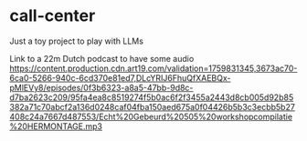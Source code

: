 # call-center
Just a toy project to play with LLMs


Link to a 22m Dutch podcast to have some audio https://content.production.cdn.art19.com/validation=1759831345,3673ac70-6ca0-5266-940c-6cd370e81ed7,DLcYRIJ6FhuQfXAEBQx-pMlEVy8/episodes/0f3b6323-a8a5-47bb-9d8c-d7ba2623c209/95fa4ea8c8519274f5b0ac6f2f3455a2443d8cb005d92b85382a71c70abcf2a136d0248caf04fba150aed675a0f04426b5b3c3ecbb5b27408c24a7667d487553/Echt%20Gebeurd%20505%20workshopcompilatie%20HERMONTAGE.mp3